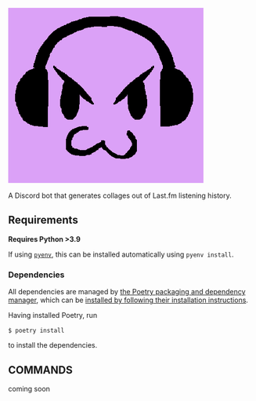![icon](images/icon.png)

A Discord bot that generates collages out of Last.fm listening history.

## Requirements

**Requires Python >3.9**

If using [`pyenv`](https://github.com/pyenv/pyenv), this can be installed
automatically using `pyenv install`.

### Dependencies

All dependencies are managed by [the Poetry packaging and dependency
manager](https://python-poetry.org), which can be [installed by following their
installation instructions](https://python-poetry.org/docs/#installation).

Having installed Poetry, run

```console
$ poetry install
```

to install the dependencies.

## COMMANDS

coming soon
